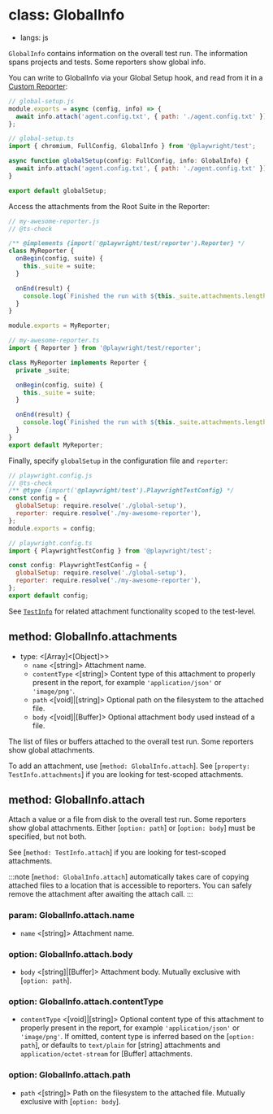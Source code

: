 # class: GlobalInfo
* langs: js

`GlobalInfo` contains information on the overall test run. The information spans projects and tests. Some reporters show global info.

You can write to GlobalInfo via your Global Setup hook, and read from it in a [Custom Reporter](../test-reporters.md):

```js js-flavor=js
// global-setup.js
module.exports = async (config, info) => {
  await info.attach('agent.config.txt', { path: './agent.config.txt' });
};
```

```js js-flavor=ts
// global-setup.ts
import { chromium, FullConfig, GlobalInfo } from '@playwright/test';

async function globalSetup(config: FullConfig, info: GlobalInfo) {
  await info.attach('agent.config.txt', { path: './agent.config.txt' });
}

export default globalSetup;
```

Access the attachments from the Root Suite in the Reporter:

```js js-flavor=js
// my-awesome-reporter.js
// @ts-check

/** @implements {import('@playwright/test/reporter').Reporter} */
class MyReporter {
  onBegin(config, suite) {
    this._suite = suite;
  }

  onEnd(result) {
    console.log(`Finished the run with ${this._suite.attachments.length} global attachments!`);
  }
}

module.exports = MyReporter;
```

```js js-flavor=ts
// my-awesome-reporter.ts
import { Reporter } from '@playwright/test/reporter';

class MyReporter implements Reporter {
  private _suite;

  onBegin(config, suite) {
    this._suite = suite;
  }

  onEnd(result) {
    console.log(`Finished the run with ${this._suite.attachments.length} global attachments!`);
  }
}
export default MyReporter;
```

Finally, specify `globalSetup` in the configuration file and `reporter`:

```js js-flavor=js
// playwright.config.js
// @ts-check
/** @type {import('@playwright/test').PlaywrightTestConfig} */
const config = {
  globalSetup: require.resolve('./global-setup'),
  reporter: require.resolve('./my-awesome-reporter'),
};
module.exports = config;
```

```js js-flavor=ts
// playwright.config.ts
import { PlaywrightTestConfig } from '@playwright/test';

const config: PlaywrightTestConfig = {
  globalSetup: require.resolve('./global-setup'),
  reporter: require.resolve('./my-awesome-reporter'),
};
export default config;
```

See [`TestInfo`](./class-testinfo.md) for related attachment functionality scoped to the test-level.

## method: GlobalInfo.attachments
- type: <[Array]<[Object]>>
  - `name` <[string]> Attachment name.
  - `contentType` <[string]> Content type of this attachment to properly present in the report, for example `'application/json'` or `'image/png'`.
  - `path` <[void]|[string]> Optional path on the filesystem to the attached file.
  - `body` <[void]|[Buffer]> Optional attachment body used instead of a file.

The list of files or buffers attached to the overall test run. Some reporters show global attachments.

To add an attachment, use [`method: GlobalInfo.attach`]. See [`property: TestInfo.attachments`] if you are looking for test-scoped attachments.

## method: GlobalInfo.attach

Attach a value or a file from disk to the overall test run. Some reporters show global attachments. Either [`option: path`] or [`option: body`] must be specified, but not both.

See [`method: TestInfo.attach`] if you are looking for test-scoped attachments.

:::note
[`method: GlobalInfo.attach`] automatically takes care of copying attached files to a
location that is accessible to reporters. You can safely remove the attachment
after awaiting the attach call.
:::

### param: GlobalInfo.attach.name
- `name` <[string]> Attachment name.

### option: GlobalInfo.attach.body
- `body` <[string]|[Buffer]> Attachment body. Mutually exclusive with [`option: path`].

### option: GlobalInfo.attach.contentType
- `contentType` <[void]|[string]> Optional content type of this attachment to properly present in the report, for example `'application/json'` or `'image/png'`. If omitted, content type is inferred based on the [`option: path`], or defaults to `text/plain` for [string] attachments and `application/octet-stream` for [Buffer] attachments.

### option: GlobalInfo.attach.path
- `path` <[string]> Path on the filesystem to the attached file. Mutually exclusive with [`option: body`].
